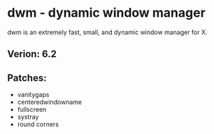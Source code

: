 dwm - dynamic window manager
============================
dwm is an extremely fast, small, and dynamic window manager for X.

## Verion: **6.2**
## Patches:
* vanitygaps
* centeredwindowname
* fullscreen
* systray
* round corners
